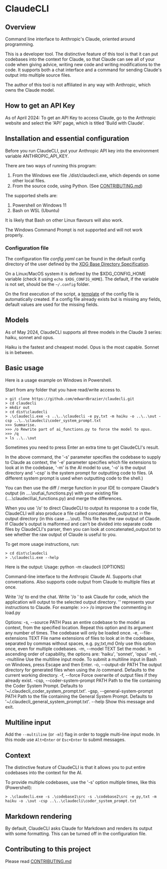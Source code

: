 # ClaudeCLI


## Overview

Command line interface to Anthropic's Claude, oriented around programming.

This is a developer tool. The distinctive feature of this tool is that it can put codebases into the context for Claude, so that Claude can see all of your code when giving advice, writing new code and writing modifications to the code. It supports both a chat interface and a command for sending Claude's output into multiple source files.

The author of this tool is not affiliated in any way with Anthropic, which owns the Claude model.

## How to get an API Key

As of April 2024: To get an API Key to access Claude, go to the Anthropic website and select the 'API' page, which is titled 'Build with Claude'.

## Installation and essential configuration

Before you run ClaudeCLI, put your Anthropic API key into the environment variable ANTHROPIC_API_KEY. 

There are two ways of running this program:
1. From the Windows exe file ./dist/claudecli.exe, which depends on some other local files.
2. From the source code, using Python. (See [CONTRIBUTING.md](CONTRIBUTING.md))

The supported shells are:
1. Powershell on Windows 11
2. Bash on WSL (Ubuntu)

It is likely that Bash on other Linux flavours will also work.

The Windows Command Prompt is not supported and will not work properly.

### Configuration file

The configuration file *config.yaml* can be found in the default config directory of the user defined by the [XDG Base Directory Specification](https://specifications.freedesktop.org/basedir-spec/basedir-spec-latest.html).

On a Linux/MacOS system it is defined by the $XDG_CONFIG_HOME variable (check it using `echo $XDG_CONFIG_HOME`). The default, if the variable is not set, should be the `~/.config` folder.

On the first execution of the script, a [template](config.yaml) of the config file is automatically created. If a config file already exists but is missing any fields, default values are used for the missing fields.

## Models

As of May 2024, ClaudeCLI supports all three models in the Claude 3 series: haiku, sonnet and opus.

Haiku is the fastest and cheapest model. Opus is the most capable. Sonnet is in between.

## Basic usage

Here is a usage example on Windows in Powershell.

Start from any folder that you have read/write access to.

```
> git clone https://github.com/edwardbrazier/claudecli.git
> cd claudecli
> mkdir out
> cd dist\claudecli
> .\claudecli.exe -s ..\..\claudecli -e py,txt -m haiku -o ..\..\out -csp ..\..\claudecli\coder_system_prompt.txt
>>> Summarise.
>>> /o Rewrite part of ai_functions.py to force the model to opus.
>>> /q
> ls ..\..\out
```

Sometimes you need to press Enter an extra time to get ClaudeCLI's result.

In the above command, the '-s' parameter specifies the codebase to supply to Claude as context, the '-e' parameter specifies which file extensions to look at in the codebase, '-m' is the AI model to use, '-o' is the output directory and '-csp' is the system prompt for outputting code to files. (A different system prompt is used when outputting code to the shell.)

You can then use the diff / merge function in your IDE to compare Claude's output (in ..\..\out\ai_functions.py) with your existing file (..\..\claudecli\ai_functions.py) and merge the differences.

When you use '/o' to direct ClaudeCLI to output its response to a code file, ClaudeCLI will also produce a file called concatenated_output.txt in the output directory (in this case ..\..\out). This file has the raw output of Claude. If Claude's output is malformed and can't be divided into separate code files by ClaudeCLI's parser, then you can look at concatenated_output.txt to see whether the raw output of Claude is useful to you.

To get more usage instructions, run:
```
> cd dist\claudecli
> .\claudecli.exe --help
```

Here is the output:
Usage: python -m claudecli [OPTIONS]

  Command-line interface to the Anthropic Claude AI. Supports chat
  conversations. Also supports code output from Claude to multiple files at
  once.

  Write '/q' to end the chat. Write '/o <instructions>' to ask Claude for
  code, which the application will output to the selected output directory.
  '<instructions>' represents your instructions to Claude. For example:  >>>
  /o improve the commenting in load.py

Options:
  -s, --source PATH               Pass an entire codebase to the model as
                                  context, from the specified location. Repeat
                                  this option and its argument any number of
                                  times. The codebase will only be loaded
                                  once.
  -e, --file-extensions TEXT      File name extensions of files to look at in
                                  the codebase, separated by commas without
                                  spaces, e.g. py,txt,md Only use this option
                                  once, even for multiple codebases.
  -m, --model TEXT                Set the model. In ascending order of
                                  capability, the options are: 'haiku',
                                  'sonnet', 'opus'
  -ml, --multiline                Use the multiline input mode. To submit a
                                  multiline input in Bash on Windows, press
                                  Escape and then Enter.
  -o, --output-dir PATH           The output directory for generated files
                                  when using the /o command. Defaults to the
                                  current working directory.
  -f, --force                     Force overwrite of output files if they
                                  already exist.
  -csp, --coder-system-prompt PATH
                                  Path to the file containing the Coder System
                                  Prompt. Defaults to
                                  '~/.claudecli_coder_system_prompt.txt'.
  -gsp, --general-system-prompt PATH
                                  Path to the file containing the General
                                  System Prompt. Defaults to
                                  '~/.claudecli_general_system_prompt.txt'.
  --help                          Show this message and exit.

## Multiline input

Add the `--multiline` (or `-ml`) flag in order to toggle multi-line input mode. In this mode use `Alt+Enter` or `Esc+Enter` to submit messages.

## Context

The distinctive feature of ClaudeCLI is that it allows you to put entire codebases into the context for the AI.

To provide multiple codebases, use the '-s' option multiple times, like this (Powershell):
```
> .\claudecli.exe -s .\codebase1\src -s .\codebase2\src -e py,txt -m haiku -o .\out -csp ..\..\claudecli\coder_system_prompt.txt
```

## Markdown rendering

By default, ClaudeCLI asks Claude for Markdown and renders its output with some formatting.
This can be turned off in the configuration file.

## Contributing to this project

Please read [CONTRIBUTING.md](CONTRIBUTING.md)

